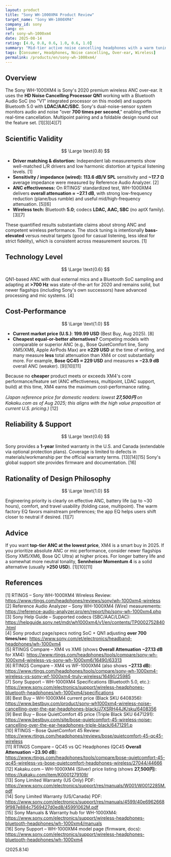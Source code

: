 ```yaml
---
layout: product
title: "Sony WH-1000XM4 Product Review"
target_name: "Sony WH-1000XM4"
company_id: sony
lang: en
ref: sony-wh-1000xm4
date: 2025-08-14
rating: [4.0, 0.8, 0.6, 1.0, 0.6, 1.0]
summary: "Mid-tier active noise cancelling headphones with a warm tuning and reliable build; aging, but a strong value thanks to current pricing"
tags: [Consumer, Headphones, Noise cancelling, Over-ear, Wireless]
permalink: /products/en/sony-wh-1000xm4/
---
```


## Overview

The Sony WH-1000XM4 is Sony's 2020 premium wireless ANC over-ear. It uses the **HD Noise Cancelling Processor QN1** working with a Bluetooth Audio SoC (no "V1" integrated processor on this model) and supports Bluetooth 5.0 with **LDAC/AAC/SBC**. Sony's dual-noise-sensor system monitors audio and noise "over **700 times per second**," enabling effective real-time cancellation. Multipoint pairing and a foldable design round out the feature set. [1][3][4][7]

## Scientific Validity

$$ \Large \text{0.8} $$

- **Driver matching & distortion:** Independent lab measurements show well-matched L/R drivers and low harmonic distortion at typical listening levels. [1]  
- **Sensitivity / impedance (wired):** **113.6 dB/V SPL** sensitivity and **~17.7 Ω** average impedance were measured by Reference Audio Analyzer. [2]  
- **ANC effectiveness:** On RTINGS' standardized test, WH-1000XM4 delivers **overall attenuation ≈ −27.1 dB**, with strong low-frequency reduction (plane/bus rumble) and useful mid/high-frequency attenuation. [5][6]  
- **Wireless tech:** Bluetooth **5.0**; codecs **LDAC, AAC, SBC** (no aptX family). [3][7]

These quantified results substantiate claims about strong ANC and competent wireless performance. The stock tuning is intentionally **bass-elevated** versus neutral targets (good for casual listening, less ideal for strict fidelity), which is consistent across measurement sources. [1]

## Technology Level

$$ \Large \text{0.6} $$

QN1-based ANC with dual external mics and a Bluetooth SoC sampling and adapting at **>700 Hz** was state-of-the-art for 2020 and remains solid, but newer flagships (including Sony's own successors) have advanced processing and mic systems. [4]

## Cost-Performance

$$ \Large \text{1.0} $$

- **Current market price (U.S.)**: **199.99 USD** (Best Buy, Aug 2025). [8]  
- **Cheapest equal-or-better alternatives?** Competing models with comparable or superior ANC (e.g., Bose QuietComfort line, Sony XM5/XM6, Apple AirPods Max) are **≥229 USD** at the time of writing, and many measure **less** total attenuation than XM4 or cost substantially more. For example, **Bose QC45 ≈ 229 USD** and measures **≈ −23.9 dB** overall ANC (weaker). [9][10][11]  

Because no **cheaper** product meets or exceeds XM4's core performance/feature set (ANC effectiveness, multipoint, LDAC support, build) at this time, XM4 earns the maximum cost-performance rating.

*(Japan reference price for domestic readers: lowest **27,500円** on Kakaku.com as of Aug 2025; this aligns with the high value proposition at current U.S. pricing.)* [12]

## Reliability & Support

$$ \Large \text{0.6} $$

Sony provides a **1-year** limited warranty in the U.S. and Canada (extendable via optional protection plans). Coverage is limited to defects in materials/workmanship per the official warranty terms. [13][14][15] Sony's global support site provides firmware and documentation. [16]

## Rationality of Design Philosophy

$$ \Large \text{1.0} $$

Engineering priority is clearly on effective ANC, battery life (up to ~30 hours), comfort, and travel usability (folding case, multipoint). The warm factory EQ favors mainstream preferences; the app EQ helps users shift closer to neutral if desired. [1][7]

## Advice

If you want **top-tier ANC at the lowest price**, XM4 is a smart buy in 2025. If you prioritize absolute ANC or mic performance, consider newer flagships (Sony XM5/XM6, Bose QC Ultra) at higher prices. For longer battery life and a somewhat more neutral tonality, **Sennheiser Momentum 4** is a solid alternative (usually **>250 USD**). [1][10][11]

## References

[1] RTINGS – Sony WH-1000XM4 Wireless Review: https://www.rtings.com/headphones/reviews/sony/wh-1000xm4-wireless  
[2] Reference Audio Analyzer – Sony WH-1000XM4 (Wire) measurements: https://reference-audio-analyzer.pro/en/report/hp/sony-wh-1000xm4.php  
[3] Sony Help Guide – Supported codecs (SBC/AAC/LDAC): https://helpguide.sony.net/mdr/wh1000xm4/v1/en/contents/TP0002752840.html  
[4] Sony product page/specs noting SoC + QN1 adjusting **over 700 times/sec**: https://www.sony.com/et/electronics/headband-headphones/wh-1000xm4  
[5] RTINGS Compare – XM4 vs XM6 (shows **Overall Attenuation −27.13 dB** for XM4): https://www.rtings.com/headphones/tools/compare/sony-wh-1000xm4-wireless-vs-sony-wh-1000xm6/16490/63313  
[6] RTINGS Compare – XM4 vs WF-1000XM4 (also shows **−27.13 dB**): https://www.rtings.com/headphones/tools/compare/sony-wh-1000xm4-wireless-vs-sony-wf-1000xm4-truly-wireless/16490/25985  
[7] Sony Support – WH-1000XM4 Specifications (Bluetooth 5.0, etc.): https://www.sony.com/electronics/support/wireless-headphones-bluetooth-headphones/wh-1000xm4/specifications  
[8] Best Buy – WH-1000XM4 current price (Black SKU 6408356): https://www.bestbuy.com/product/sony-wh1000xm4-wireless-noise-cancelling-over-the-ear-headphones-black/J7XSRH44JK/sku/6408356  
[9] Best Buy – Bose QuietComfort 45 price (Triple Black SKU 6471291): https://www.bestbuy.com/site/bose-quietcomfort-45-wireless-noise-cancelling-over-the-ear-headphones-triple-black/6471291.p  
[10] RTINGS – Bose QuietComfort 45 Review: https://www.rtings.com/headphones/reviews/bose/quietcomfort-45-qc45-wireless  
[11] RTINGS Compare – QC45 vs QC Headphones (QC45 **Overall Attenuation −23.90 dB**): https://www.rtings.com/headphones/tools/compare/bose-quietcomfort-45-qc45-wireless-vs-bose-quietcomfort-headphones-wireless/27044/44666  
[12] Kakaku.com – WH-1000XM4 (Silver) price listing (shows **27,500円**): https://kakaku.com/item/K0001279109/  
[13] Sony Limited Warranty (US Only) PDF: https://www.sony.com/electronics/support/res/manuals/W001/W0012285M.pdf  
[14] Sony Limited Warranty (US/Canada) PDF: https://www.sony.com/electronics/support/res/manuals/4599/40e69626689f987e884c7569427d0ed8/45991062M.pdf  
[15] Sony Manuals & Warranty hub for WH-1000XM4: https://www.sony.com/electronics/support/wireless-headphones-bluetooth-headphones/wh-1000xm4/manuals  
[16] Sony Support – WH-1000XM4 model page (firmware, docs): https://www.sony.com/electronics/support/wireless-headphones-bluetooth-headphones/wh-1000xm4

(2025.8.14)

